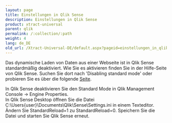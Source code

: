 ```yaml
---
layout: page
title: Einstellungen in Qlik Sense
description: Einstellungen in Qlik Sense
product: xtract-universal
parent: qlik
permalink: /:collection/:path
weight: 4
lang: de_DE
old_url: /Xtract-Universal-DE/default.aspx?pageid=einstellungen_in_qlik_sense
---
```


Das dynamische Laden von Daten aus einer Webseite ist in Qlik Sense standardmäßig deaktiviert. Wie Sie es aktivieren finden Sie in der Hilfe-Seite von Qlik Sense. Suchen Sie dort nach 'Disabling standard mode' oder probieren Sie es über die folgende [Seite](). 

In Qlik Sense deaktivieren Sie den Standard Mode in Qlik Management Console -> Engine Properties.<br>
In Qlik Sense Desktop öffnen Sie die Datei C:\Users\{user}\Documents\Qlik\Sense\Settings.ini in einem Texteditor.<br>
Ändern Sie StandardReload=1 zu StandardReload=0. Speichern Sie die Datei und starten Sie Qlik Sense erneut.  
